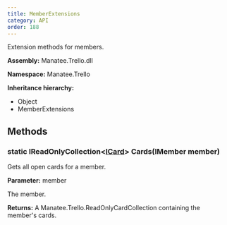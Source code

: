 ```yaml
---
title: MemberExtensions
category: API
order: 188
---
```


Extension methods for members.

**Assembly:** Manatee.Trello.dll

**Namespace:** Manatee.Trello

**Inheritance hierarchy:**

- Object
- MemberExtensions

## Methods

### static IReadOnlyCollection&lt;[ICard](../ICard#icard)&gt; Cards(IMember member)

Gets all open cards for a member.

**Parameter:** member

The member.

**Returns:** A Manatee.Trello.ReadOnlyCardCollection containing the member&#39;s cards.

